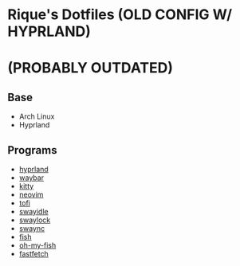# Rique's Dotfiles (OLD CONFIG W/ HYPRLAND)
# (PROBABLY OUTDATED)

## Base
- Arch Linux
- Hyprland

## Programs
- [hyprland](/.config/hypr/)
- [waybar](/.config/waybar/)
- [kitty](/.config/kitty/)
- [neovim](/.config/nvim/)
- [tofi](/.config/tofi/)
- [swayidle](/.config/swayidle)
- [swaylock](/.config/swaylock)
- [swaync](/.config/swaync)
- [fish](/.config/fish/)
- [oh-my-fish](/.config/omf/)
- [fastfetch](/.config/fastfetch/)
